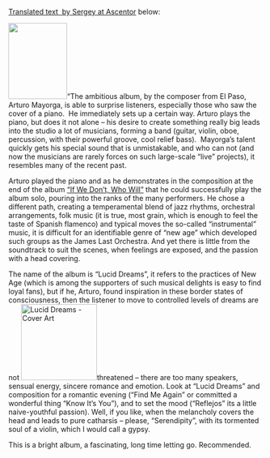 <p><a href="http://ascentor.wordpress.com/2012/05/24/arturo-mayorga-lucid-dreams/" target="_blank">Translated text &nbsp;by Sergey&nbsp;at Ascentor</a>&nbsp;below:</p>
<p><a href="http://arturomayorga.com/site/?attachment_id=430" rel="attachment wp-att-430"><img class="alignleft size-thumbnail wp-image-430" title="Headshot Outdoor" src="http://arturomayorga.com/site/wp-content/uploads/2012/05/mail-2_2-116x150.jpg" alt="" height="150" width="116"></a>“The ambitious album, by the composer from El Paso, Arturo Mayorga, is able to surprise listeners, especially those who saw the cover of a piano. &nbsp;He immediately sets up a certain way. Arturo plays the piano, but does it not alone – his desire to create something really big leads into the studio a lot of musicians, forming a band (guitar, violin, oboe, percussion, with their powerful groove, cool relief bass).&nbsp; Mayorga’s talent quickly gets his special sound that is unmistakable, and who can not (and now the musicians are rarely forces on such large-scale “live” projects), it resembles many of the recent past.</p>
<p>Arturo played the piano and as he demonstrates in the composition at the end of the album <a title="“If We Don’t, Who Will?” @ The White Plains Performing Arts Center" href="http://arturomayorga.com/site/?p=418">“If We Don’t, Who Will”</a> that he could successfully play the album solo, pouring into the ranks of the many performers. He chose a different path, creating a temperamental blend of jazz rhythms, orchestral arrangements, folk music (it is true, most grain, which is enough to feel the taste of Spanish flamenco) and typical moves the so-called “instrumental” music, it is difficult for an identifiable genre of “new age” which developed such groups as the James Last Orchestra. And yet there is little from the soundtrack to suit the scenes, when feelings are exposed, and the passion with a head covering.</p>
<p>The name of the album is “Lucid Dreams”, it refers to the practices of New Age (which is among the supporters of such musical delights is easy to find loyal fans), but if he, Arturo, found inspiration in these border states of consciousness, then the listener to move to controlled levels of dreams are not <a href="http://arturomayorga.com/site/?attachment_id=393" rel="attachment wp-att-393"><img class="alignright size-thumbnail wp-image-393" title="Lucid Dreams - Cover Art" src="http://arturomayorga.com/site/wp-content/uploads/2012/05/183-6794075-6600956-150x150.jpg" alt="Lucid Dreams - Cover Art" height="150" width="150"></a>threatened – there are too many speakers, sensual energy, sincere romance and emotion. Look at “Lucid Dreams” and composition for a romantic evening (“Find Me Again” or committed a wonderful thing “Know It’s You”), and to set the mood (“Reflejos” its a little naive-youthful passion). Well, if you like, when the melancholy covers the head and leads to pure catharsis – please, “Serendipity”, with its tormented soul of a violin, which I would call a gypsy.</p>
<p>This is a bright album, a fascinating, long time letting go. Recommended.</p>
<p>&nbsp;</p>

